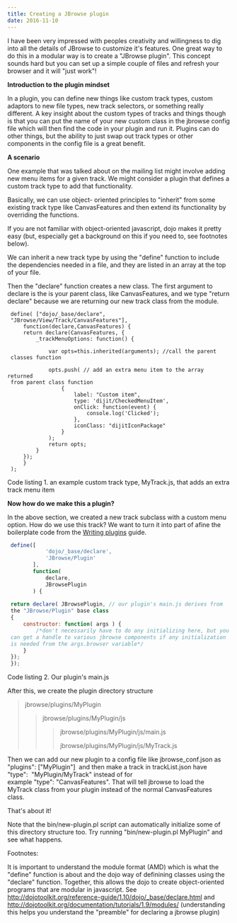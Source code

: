 ```yaml
---
title: Creating a JBrowse plugin
date: 2016-11-10
---
```


I have been very impressed with peoples creativity and willingness to
dig into all the details of JBrowse to customize it's features. One
great way to do this in a modular way is to create a "JBrowse plugin".
This concept sounds hard but you can set up a simple couple of files and
refresh your browser and it will "just work"!

**Introduction to the plugin mindset**

In a plugin, you can define new things like custom track types, custom
adaptors to new file types, new track selectors, or something really
different. A key insight about the custom types of tracks and things
though is that you can put the name of your new custom class in the
jbrowse config file which will then find the code in your plugin and run
it. Plugins can do other things, but the ability to just swap out track
types or other components in the config file is a great benefit.

**A scenario**

One example that was talked about on the mailing list might involve
adding new menu items for a given track. We might consider a plugin that
defines a custom track type to add that functionality.

Basically, we can use object- oriented principles to "inherit" from some
existing track type like CanvasFeatures and then extend its
functionality by overriding the functions.

If you are not familiar with object-oriented javascript, dojo makes it
pretty easy (but, especially get a background on this if you need to,
see footnotes below).

We can inherit a new track type by using the "define" function to
include the dependencies needed in a file, and they are listed in an
array at the top of your file.

Then the "declare" function creates a new class. The first argument to
declare is the is your parent class, like CanvasFeatures, and we type
"return declare" because we are returning our new track class from the
module.

```
 define( ["dojo/_base/declare",
 "JBrowse/View/Track/CanvasFeatures"],
     function(declare,CanvasFeatures) {
     return declare(CanvasFeatures, {
         _trackMenuOptions: function() {

             var opts=this.inherited(arguments); //call the parent
 classes function

             opts.push( // add an extra menu item to the array returned
 from parent class function
                 {       
                     label: "Custom item",
                     type: 'dijit/CheckedMenuItem',
                     onClick: function(event) {
                         console.log('Clicked');
                     },  
                     iconClass: "dijitIconPackage"
                 }   
             );  
             return opts;
         }   
     });
     }   
 );
```

Code listing 1. an example custom track type, MyTrack.js, that adds an
extra track menu item

**Now how do we make this a plugin?**

In the above section, we created a new track subclass with a custom menu
option. How do we use this track? We want to turn it into part of afine
the boilerplate code from the [Writing
plugins](http://gmod.org/wiki/JBrowse_Configuration_Guide#Writing_JBrowse_Plugins)
guide.

```js
 define([
            'dojo/_base/declare',
            'JBrowse/Plugin'
        ],  
        function(
            declare,
            JBrowsePlugin
        ) {
  
 return declare( JBrowsePlugin, // our plugin's main.js derives from
 the "JBrowse/Plugin" base class
 {
     constructor: function( args ) {
         /*don't necessarily have to do any initializing here, but you
 can get a handle to various jbrowse components if any initialization
 is needed from the args.browser variable*/
     }   
 });
 });
```

Code listing 2. Our plugin's main.js

After this, we create the plugin directory structure

> jbrowse/plugins/MyPlugin
>
> > jbrowse/plugins/MyPlugin/js
> >
> > > jbrowse/plugins/MyPlugin/js/main.js
> > >
> > > jbrowse/plugins/MyPlugin/js/MyTrack.js

Then we can add our new plugin to a config file like jbrowse_conf.json
as "plugins": ["MyPlugin"]  and then make a track in trackList.json
have "type":  "MyPlugin/MyTrack" instead of for
example "type": "CanvasFeatures". That will tell jbrowse to load the
MyTrack class from your plugin instead of the normal CanvasFeatures
class.

That's about it!

Note that the bin/new-plugin.pl script can automatically initialize some
of this directory structure too. Try running "bin/new-plugin.pl
MyPlugin" and see what happens.

Footnotes:

It is important to understand the module format (AMD) which is what the
"define" function is about and the dojo way of definining classes using
the "declare" function. Together, this allows the dojo to create
object-oriented programs that are modular in javascript. See
http://dojotoolkit.org/reference-guide/1.10/dojo/_base/declare.html
and http://dojotoolkit.org/documentation/tutorials/1.9/modules/
(understanding this helps you understand the "preamble" for declaring a
jbrowse plugin)
